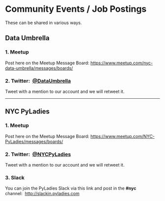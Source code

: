 # Community Events / Job Postings 
These can be shared in various ways.

## Data Umbrella

### 1. Meetup  
Post here on the Meetup Message Board: https://www.meetup.com/nyc-data-umbrella/messages/boards/

### 2. Twitter:  [@DataUmbrella](https://twitter.com/DataUmbrella)  
Tweet with a mention to our account and we will retweet it.

---

## NYC PyLadies

### 1. Meetup 
Post here on the Meetup Message Board: https://www.meetup.com/NYC-PyLadies/messages/boards/

### 2. Twitter:  [@NYCPyLadies](https://twitter.com/NYCPyLadies)
Tweet with a mention to our account and we will retweet it.

### 3. Slack
You can join the PyLadies Slack via this link and post in the **#nyc** channel:  http://slackin.pyladies.com

